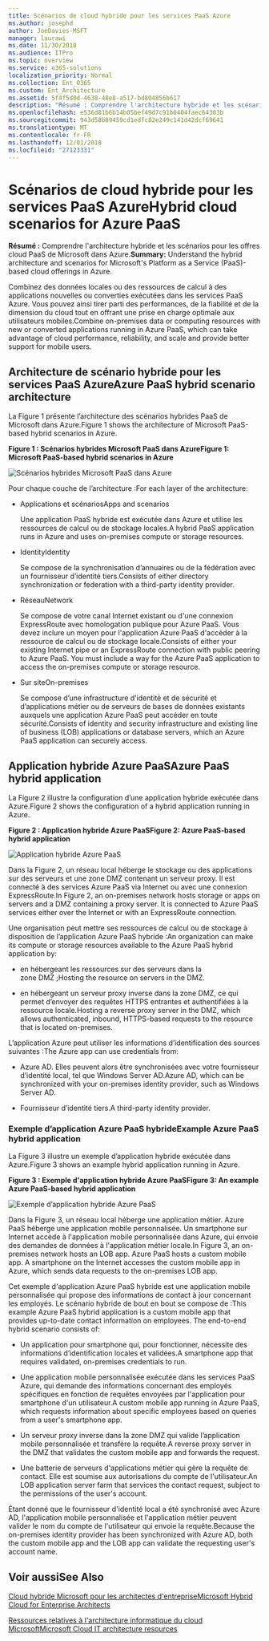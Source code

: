 ```yaml
---
title: Scénarios de cloud hybride pour les services PaaS Azure
ms.author: josephd
author: JoeDavies-MSFT
manager: laurawi
ms.date: 11/30/2018
ms.audience: ITPro
ms.topic: overview
ms.service: o365-solutions
localization_priority: Normal
ms.collection: Ent_O365
ms.custom: Ent_Architecture
ms.assetid: 5f4f5d0d-4638-48e8-a517-bd804856b617
description: "Résumé : Comprendre l'architecture hybride et les scénarios pour les offres cloud PaaS de Microsoft dans Azure."
ms.openlocfilehash: e536d81b6b14b05bef49d7c91b0404faec64303b
ms.sourcegitcommit: 943d58b89459cd1edfc82e249c141d42dcf69641
ms.translationtype: MT
ms.contentlocale: fr-FR
ms.lasthandoff: 12/01/2018
ms.locfileid: "27123331"
---
```

# <a name="hybrid-cloud-scenarios-for-azure-paas"></a><span data-ttu-id="1a843-103">Scénarios de cloud hybride pour les services PaaS Azure</span><span class="sxs-lookup"><span data-stu-id="1a843-103">Hybrid cloud scenarios for Azure PaaS</span></span>

 <span data-ttu-id="1a843-104">**Résumé :** Comprendre l'architecture hybride et les scénarios pour les offres cloud PaaS de Microsoft dans Azure.</span><span class="sxs-lookup"><span data-stu-id="1a843-104">**Summary:** Understand the hybrid architecture and scenarios for Microsoft's Platform as a Service (PaaS)-based cloud offerings in Azure.</span></span>
  
<span data-ttu-id="1a843-105">Combinez des données locales ou des ressources de calcul à des applications nouvelles ou converties exécutées dans les services PaaS Azure. Vous pouvez ainsi tirer parti des performances, de la fiabilité et de la dimension du cloud tout en offrant une prise en charge optimale aux utilisateurs mobiles.</span><span class="sxs-lookup"><span data-stu-id="1a843-105">Combine on-premises data or computing resources with new or converted applications running in Azure PaaS, which can take advantage of cloud performance, reliability, and scale and provide better support for mobile users.</span></span> 
  
## <a name="azure-paas-hybrid-scenario-architecture"></a><span data-ttu-id="1a843-106">Architecture de scénario hybride pour les services PaaS Azure</span><span class="sxs-lookup"><span data-stu-id="1a843-106">Azure PaaS hybrid scenario architecture</span></span>

<span data-ttu-id="1a843-107">La Figure 1 présente l’architecture des scénarios hybrides PaaS de Microsoft dans Azure.</span><span class="sxs-lookup"><span data-stu-id="1a843-107">Figure 1 shows the architecture of Microsoft PaaS-based hybrid scenarios in Azure.</span></span>
  
<span data-ttu-id="1a843-108">**Figure 1 : Scénarios hybrides Microsoft PaaS dans Azure**</span><span class="sxs-lookup"><span data-stu-id="1a843-108">**Figure 1: Microsoft PaaS-based hybrid scenarios in Azure**</span></span>

![Scénarios hybrides Microsoft PaaS dans Azure](media/Hybrid-Poster/Hybrid-Cloud-Stack-PaaS.png)
  
<span data-ttu-id="1a843-110">Pour chaque couche de l’architecture :</span><span class="sxs-lookup"><span data-stu-id="1a843-110">For each layer of the architecture:</span></span>
  
- <span data-ttu-id="1a843-111">Applications et scénarios</span><span class="sxs-lookup"><span data-stu-id="1a843-111">Apps and scenarios</span></span>
    
    <span data-ttu-id="1a843-112">Une application PaaS hybride est exécutée dans Azure et utilise les ressources de calcul ou de stockage locales.</span><span class="sxs-lookup"><span data-stu-id="1a843-112">A hybrid PaaS application runs in Azure and uses on-premises compute or storage resources.</span></span>
    
- <span data-ttu-id="1a843-113">Identity</span><span class="sxs-lookup"><span data-stu-id="1a843-113">Identity</span></span>
    
    <span data-ttu-id="1a843-114">Se compose de la synchronisation d’annuaires ou de la fédération avec un fournisseur d’identité tiers.</span><span class="sxs-lookup"><span data-stu-id="1a843-114">Consists of either directory synchronization or federation with a third-party identity provider.</span></span>
    
- <span data-ttu-id="1a843-115">Réseau</span><span class="sxs-lookup"><span data-stu-id="1a843-115">Network</span></span>
    
    <span data-ttu-id="1a843-p101">Se compose de votre canal Internet existant ou d'une connexion ExpressRoute avec homologation publique pour Azure PaaS. Vous devez inclure un moyen pour l'application Azure PaaS d'accéder à la ressource de calcul ou de stockage locale.</span><span class="sxs-lookup"><span data-stu-id="1a843-p101">Consists of either your existing Internet pipe or an ExpressRoute connection with public peering to Azure PaaS. You must include a way for the Azure PaaS application to access the on-premises compute or storage resource.</span></span>
    
- <span data-ttu-id="1a843-118">Sur site</span><span class="sxs-lookup"><span data-stu-id="1a843-118">On-premises</span></span>
    
    <span data-ttu-id="1a843-119">Se compose d’une infrastructure d’identité et de sécurité et d’applications métier ou de serveurs de bases de données existants auxquels une application Azure PaaS peut accéder en toute sécurité.</span><span class="sxs-lookup"><span data-stu-id="1a843-119">Consists of identity and security infrastructure and existing line of business (LOB) applications or database servers, which an Azure PaaS application can securely access.</span></span>
    
## <a name="azure-paas-hybrid-application"></a><span data-ttu-id="1a843-120">Application hybride Azure PaaS</span><span class="sxs-lookup"><span data-stu-id="1a843-120">Azure PaaS hybrid application</span></span>

<span data-ttu-id="1a843-121">La Figure 2 illustre la configuration d’une application hybride exécutée dans Azure.</span><span class="sxs-lookup"><span data-stu-id="1a843-121">Figure 2 shows the configuration of a hybrid application running in Azure.</span></span>
  
<span data-ttu-id="1a843-122">**Figure 2 : Application hybride Azure PaaS**</span><span class="sxs-lookup"><span data-stu-id="1a843-122">**Figure 2: Azure PaaS-based hybrid application**</span></span>

![Application hybride Azure PaaS](media/Hybrid-Poster/Hybrid-Cloud-Stack-PaaS-Apps.png)
  
<span data-ttu-id="1a843-p102">Dans la Figure 2, un réseau local héberge le stockage ou des applications sur des serveurs et une zone DMZ contenant un serveur proxy. Il est connecté à des services Azure PaaS via Internet ou avec une connexion ExpressRoute.</span><span class="sxs-lookup"><span data-stu-id="1a843-p102">In Figure 2, an on-premises network hosts storage or apps on servers and a DMZ containing a proxy server. It is connected to Azure PaaS services either over the Internet or with an ExpressRoute connection.</span></span>
  
<span data-ttu-id="1a843-126">Une organisation peut mettre ses ressources de calcul ou de stockage à disposition de l’application Azure PaaS hybride :</span><span class="sxs-lookup"><span data-stu-id="1a843-126">An organization can make its compute or storage resources available to the Azure PaaS hybrid application by:</span></span>
  
- <span data-ttu-id="1a843-127">en hébergeant les ressources sur des serveurs dans la zone DMZ ;</span><span class="sxs-lookup"><span data-stu-id="1a843-127">Hosting the resource on servers in the DMZ.</span></span>
    
- <span data-ttu-id="1a843-128">en hébergeant un serveur proxy inverse dans la zone DMZ, ce qui permet d’envoyer des requêtes HTTPS entrantes et authentifiées à la ressource locale.</span><span class="sxs-lookup"><span data-stu-id="1a843-128">Hosting a reverse proxy server in the DMZ, which allows authenticated, inbound, HTTPS-based requests to the resource that is located on-premises.</span></span>
    
<span data-ttu-id="1a843-129">L’application Azure peut utiliser les informations d’identification des sources suivantes :</span><span class="sxs-lookup"><span data-stu-id="1a843-129">The Azure app can use credentials from:</span></span>
  
- <span data-ttu-id="1a843-130">Azure AD. Elles peuvent alors être synchronisées avec votre fournisseur d’identité local, tel que Windows Server AD.</span><span class="sxs-lookup"><span data-stu-id="1a843-130">Azure AD, which can be synchronized with your on-premises identity provider, such as Windows Server AD.</span></span>
    
- <span data-ttu-id="1a843-131">Fournisseur d’identité tiers.</span><span class="sxs-lookup"><span data-stu-id="1a843-131">A third-party identity provider.</span></span>
    
### <a name="example-azure-paas-hybrid-application"></a><span data-ttu-id="1a843-132">Exemple d’application Azure PaaS hybride</span><span class="sxs-lookup"><span data-stu-id="1a843-132">Example Azure PaaS hybrid application</span></span>

<span data-ttu-id="1a843-133">La Figure 3 illustre un exemple d’application hybride exécutée dans Azure.</span><span class="sxs-lookup"><span data-stu-id="1a843-133">Figure 3 shows an example hybrid application running in Azure.</span></span>
  
<span data-ttu-id="1a843-134">**Figure 3 : Exemple d'application hybride Azure PaaS**</span><span class="sxs-lookup"><span data-stu-id="1a843-134">**Figure 3: An example Azure PaaS-based hybrid application**</span></span>

![Exemple d’application hybride Azure PaaS](media/Hybrid-Poster/Hybrid-Cloud-Stack-PaaS-Apps-Ex.png)
  
<span data-ttu-id="1a843-p103">Dans la Figure 3, un réseau local héberge une application métier. Azure PaaS héberge une application mobile personnalisée. Un smartphone sur Internet accède à l'application mobile personnalisée dans Azure, qui envoie des demandes de données à l'application métier locale.</span><span class="sxs-lookup"><span data-stu-id="1a843-p103">In Figure 3, an on-premises network hosts an LOB app. Azure PaaS hosts a custom mobile app. A smartphone on the Internet accesses the custom mobile app in Azure, which sends data requests to the on-premises LOB app.</span></span>
  
<span data-ttu-id="1a843-p104">Cet exemple d'application Azure PaaS hybride est une application mobile personnalisée qui propose des informations de contact à jour concernant les employés. Le scénario hybride de bout en bout se compose de :</span><span class="sxs-lookup"><span data-stu-id="1a843-p104">This example Azure PaaS hybrid application is a custom mobile app that provides up-to-date contact information on employees. The end-to-end hybrid scenario consists of:</span></span>
  
- <span data-ttu-id="1a843-141">Un application pour smartphone qui, pour fonctionner, nécessite des informations d’identification locales et validées.</span><span class="sxs-lookup"><span data-stu-id="1a843-141">A smartphone app that requires validated, on-premises credentials to run.</span></span>
    
- <span data-ttu-id="1a843-142">Une application mobile personnalisée exécutée dans les services PaaS Azure, qui demande des informations concernant des employés spécifiques en fonction de requêtes envoyées par l'application pour smartphone d'un utilisateur.</span><span class="sxs-lookup"><span data-stu-id="1a843-142">A custom mobile app running in Azure PaaS, which requests information about specific employees based on queries from a user's smartphone app.</span></span>
    
- <span data-ttu-id="1a843-143">Un serveur proxy inverse dans la zone DMZ qui valide l’application mobile personnalisée et transfère la requête.</span><span class="sxs-lookup"><span data-stu-id="1a843-143">A reverse proxy server in the DMZ that validates the custom mobile app and forwards the request.</span></span>
    
- <span data-ttu-id="1a843-144">Une batterie de serveurs d'applications métier qui gère la requête de contact. Elle est soumise aux autorisations du compte de l'utilisateur.</span><span class="sxs-lookup"><span data-stu-id="1a843-144">An LOB application server farm that services the contact request, subject to the permissions of the user's account.</span></span>
    
<span data-ttu-id="1a843-145">Étant donné que le fournisseur d'identité local a été synchronisé avec Azure AD, l'application mobile personnalisée et l'application métier peuvent valider le nom du compte de l'utilisateur qui envoie la requête.</span><span class="sxs-lookup"><span data-stu-id="1a843-145">Because the on-premises identity provider has been synchronized with Azure AD, both the custom mobile app and the LOB app can validate the requesting user's account name.</span></span>
  
## <a name="see-also"></a><span data-ttu-id="1a843-146">Voir aussi</span><span class="sxs-lookup"><span data-stu-id="1a843-146">See Also</span></span>

[<span data-ttu-id="1a843-147">Cloud hybride Microsoft pour les architectes d'entreprise</span><span class="sxs-lookup"><span data-stu-id="1a843-147">Microsoft Hybrid Cloud for Enterprise Architects</span></span>](microsoft-hybrid-cloud-for-enterprise-architects.md)
  
[<span data-ttu-id="1a843-148">Ressources relatives à l'architecture informatique du cloud Microsoft</span><span class="sxs-lookup"><span data-stu-id="1a843-148">Microsoft Cloud IT architecture resources</span></span>](microsoft-cloud-it-architecture-resources.md)

